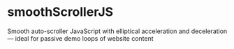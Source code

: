 # smoothScrollerJS
Smooth auto-scroller JavaScript with elliptical acceleration and deceleration — ideal for passive demo loops of website content
